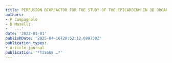```yaml
---
title: PERFUSION BIOREACTOR FOR THE STUDY OF THE EPICARDIUM IN 3D ORGANOTYPIC CULTURE
authors:
- P Campagnolo
- D Maselli
- ' ...'
date: '2022-01-01'
publishDate: '2025-04-16T20:52:12.699750Z'
publication_types:
- article-journal
publication: '*TISSUE …*'
---
```

